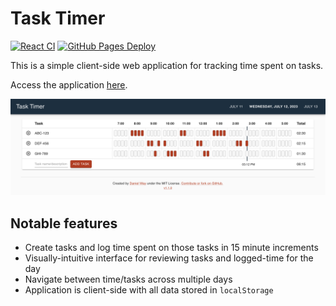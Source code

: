 # Task Timer

[![React CI](https://github.com/danielway/task-timer/actions/workflows/ci-workflow.yml/badge.svg)](https://github.com/danielway/task-timer/actions/workflows/ci-workflow.yml)
[![GitHub Pages Deploy](https://github.com/danielway/task-timer/actions/workflows/cd-workflow.yml/badge.svg?event=release)](https://github.com/danielway/task-timer/actions/workflows/cd-workflow.yml)

This is a simple client-side web application for tracking time spent on tasks.

Access the application [here](https://danieldway.com/task-timer).

<img src="https://raw.githubusercontent.com/danielway/task-timer/master/images/task_timer.png" width="800" />

## Notable features

- Create tasks and log time spent on those tasks in 15 minute increments
- Visually-intuitive interface for reviewing tasks and logged-time for the day
- Navigate between time/tasks across multiple days
- Application is client-side with all data stored in `localStorage`
